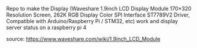 Repo to make the Display (Waveshare 1.9inch LCD Display Module 170×320 Resolution Screen, 262K RGB Display Color SPI Interface ST7789V2 Driver, Compatible with Arduino/Raspberry Pi / STM32, etc) work and display server status on a raspberry pi 4

source: https://www.waveshare.com/wiki/1.9inch_LCD_Module
